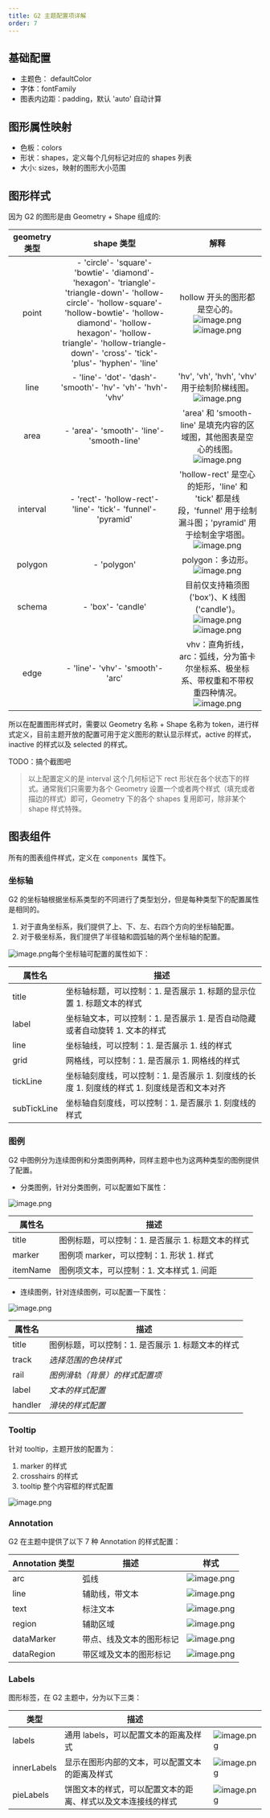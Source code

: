 ```yaml
---
title: G2 主题配置项详解
order: 7
---
```


## 基础配置

- 主题色： defaultColor
- 字体：fontFamily
- 图表内边距：padding，默认 'auto' 自动计算

## 图形属性映射

- 色板：colors
- 形状：shapes，定义每个几何标记对应的 shapes 列表
- 大小: sizes，映射的图形大小范围

## 图形样式

因为 G2 的图形是由 Geometry + Shape 组成的:

| **geometry 类型** |                                                                                                                         **shape 类型**                                                                                                                         |                                                                                                                     **解释**                                                                                                                      |
| :---------------: | :------------------------------------------------------------------------------------------------------------------------------------------------------------------------------------------------------------------------------------------------------------: | :-----------------------------------------------------------------------------------------------------------------------------------------------------------------------------------------------------------------------------------------------: |
|       point       | - 'circle'- 'square'- 'bowtie'- 'diamond'- 'hexagon'- 'triangle'- 'triangle-down'- 'hollow-circle'- 'hollow-square'- 'hollow-bowtie'- 'hollow-diamond'- 'hollow-hexagon'- 'hollow-triangle'- 'hollow-triangle-down'- 'cross'- 'tick'- 'plus'- 'hyphen'- 'line' |        hollow 开头的图形都是空心的。![image.png](https://gw.alipayobjects.com/mdn/rms_f5c722/afts/img/A*SOzoR4n967MAAAAAAAAAAABkARQnAQ)![image.png](https://gw.alipayobjects.com/mdn/rms_f5c722/afts/img/A*AyLUTY60MDkAAAAAAAAAAABkARQnAQ)        |
|       line        |                                                                                                  - 'line'- 'dot'- 'dash'- 'smooth'- 'hv'- 'vh'- 'hvh'- 'vhv'                                                                                                   |                                                  'hv', 'vh', 'hvh', 'vhv' 用于绘制阶梯线图。![image.png](https://gw.alipayobjects.com/mdn/rms_f5c722/afts/img/A*yMFrQKD52WcAAAAAAAAAAABkARQnAQ)                                                   |
|       area        |                                                                                                           - 'area'- 'smooth'- 'line'- 'smooth-line'                                                                                                            |                                       'area' 和 'smooth-line' 是填充内容的区域图，其他图表是空心的线图。![image.png](https://gw.alipayobjects.com/mdn/rms_f5c722/afts/img/A*nX8vR4cShMYAAAAAAAAAAABkARQnAQ)                                       |
|     interval      |                                                                                                  - 'rect'- 'hollow-rect'- 'line'- 'tick'- 'funnel'- 'pyramid'                                                                                                  |                  'hollow-rect' 是空心的矩形，'line' 和 'tick' 都是线段，'funnel' 用于绘制漏斗图；'pyramid' 用于绘制金字塔图。![image.png](https://gw.alipayobjects.com/mdn/rms_f5c722/afts/img/A*0H-zQrrV7YcAAAAAAAAAAABkARQnAQ)                  |
|      polygon      |                                                                                                                          - 'polygon'                                                                                                                           |                                                               polygon：多边形。![image.png](https://gw.alipayobjects.com/mdn/rms_f5c722/afts/img/A*QgsPTLQ3eLUAAAAAAAAAAABkARQnAQ)                                                                |
|      schema       |                                                                                                                       - 'box'- 'candle'                                                                                                                        | 目前仅支持箱须图('box')、K 线图('candle')。![image.png](https://gw.alipayobjects.com/mdn/rms_f5c722/afts/img/A*olU9QYwnMgMAAAAAAAAAAABkARQnAQ)![image.png](https://gw.alipayobjects.com/mdn/rms_f5c722/afts/img/A*JX_ISqY-UIAAAAAAAAAAAABkARQnAQ) |
|       edge        |                                                                                                                - 'line'- 'vhv'- 'smooth'- 'arc'                                                                                                                |                                vhv：直角折线，arc：弧线，分为笛卡尔坐标系、极坐标系、带权重和不带权重四种情况。![image.png](https://gw.alipayobjects.com/mdn/rms_f5c722/afts/img/A*UOxHSKuGsBwAAAAAAAAAAABkARQnAQ)                                |

所以在配置图形样式时，需要以 Geometry 名称 + Shape 名称为 token，进行样式定义，目前主题开放的配置可用于定义图形的默认显示样式，active 的样式，inactive 的样式以及 selected 的样式。

TODO：搞个截图吧

> 以上配置定义的是 interval 这个几何标记下 rect 形状在各个状态下的样式。通常我们只需要为各个 Geometry 设置一个或者两个样式（填充或者描边的样式）即可，Geometry 下的各个 shapes 复用即可，除非某个 shape 样式特殊。

## 图表组件

所有的图表组件样式，定义在 `components`  属性下。

### 坐标轴

G2 的坐标轴根据坐标系类型的不同进行了类型划分，但是每种类型下的配置属性是相同的。

1. 对于直角坐标系，我们提供了上、下、左、右四个方向的坐标轴配置。
1. 对于极坐标系，我们提供了半径轴和圆弧轴的两个坐标轴的配置。

![image.png](https://gw.alipayobjects.com/mdn/rms_f5c722/afts/img/A*QwP6RI0M2n8AAAAAAAAAAABkARQnAQ)每个坐标轴可配置的属性如下：

| 属性名      | 描述                                                                                        |
| ----------- | ------------------------------------------------------------------------------------------- |
| title       | 坐标轴标题，可以控制：1. 是否展示 1. 标题的显示位置 1. 标题文本的样式                       |
| label       | 坐标轴文本，可以控制：1. 是否展示 1. 是否自动隐藏或者自动旋转 1. 文本的样式                 |
| line        | 坐标轴线，可以控制：1. 是否展示 1. 线的样式                                                 |
| grid        | 网格线，可以控制：1. 是否展示 1. 网格线的样式                                               |
| tickLine    | 坐标轴刻度线，可以控制：1. 是否展示 1. 刻度线的长度 1. 刻度线的样式 1. 刻度线是否和文本对齐 |
| subTickLine | 坐标轴自刻度线，可以控制：1. 是否展示 1. 刻度线的样式                                       |

### 图例

G2 中图例分为连续图例和分类图例两种，同样主题中也为这两种类型的图例提供了配置。

- 分类图例，针对分类图例，可以配置如下属性：

![image.png](https://gw.alipayobjects.com/mdn/rms_f5c722/afts/img/A*7ka8SLG1io8AAAAAAAAAAABkARQnAQ)

| 属性名   | 描述                                              |
| -------- | ------------------------------------------------- |
| title    | 图例标题，可以控制：1. 是否展示 1. 标题文本的样式 |
| marker   | 图例项 marker，可以控制：1. 形状 1. 样式          |
| itemName | 图例项文本，可以控制：1. 文本样式 1. 间距         |

- 连续图例，针对连续图例，可以配置一下属性：

![image.png](https://gw.alipayobjects.com/mdn/rms_f5c722/afts/img/A*-1IJRJbBJxYAAAAAAAAAAABkARQnAQ)

| 属性名  | 描述                                              |
| ------- | ------------------------------------------------- |
| title   | 图例标题，可以控制：1. 是否展示 1. 标题文本的样式 |
| track   | _选择范围的色块样式_                              |
| rail    | _图例滑轨（背景）的样式配置项_                    |
| label   | _文本的样式配置_                                  |
| handler | _滑块的样式配置_                                  |

### Tooltip

针对 tooltip，主题开放的配置为：

1. marker 的样式
1. crosshairs 的样式
1. tooltip 整个内容框的样式配置

![image.png](https://gw.alipayobjects.com/mdn/rms_f5c722/afts/img/A*HW-WRqzZT3MAAAAAAAAAAABkARQnAQ)

### Annotation 

G2 在主题中提供了以下 7 种 Annotation 的样式配置：

| Annotation 类型 | 描述                     | 样式                                                                                                |
| --------------- | ------------------------ | --------------------------------------------------------------------------------------------------- |
| arc             | 弧线                     | ![image.png](https://gw.alipayobjects.com/mdn/rms_f5c722/afts/img/A*p6NSQau2HloAAAAAAAAAAABkARQnAQ) |
| line            | 辅助线，带文本           | ![image.png](https://gw.alipayobjects.com/mdn/rms_f5c722/afts/img/A*ob5ARp0Fk_cAAAAAAAAAAABkARQnAQ) |
| text            | 标注文本                 | ![image.png](https://gw.alipayobjects.com/mdn/rms_f5c722/afts/img/A*7xDjT7Q3B_IAAAAAAAAAAABkARQnAQ) |
| region          | 辅助区域                 | ![image.png](https://gw.alipayobjects.com/mdn/rms_f5c722/afts/img/A*IpEdQaAmGDoAAAAAAAAAAABkARQnAQ) |
| dataMarker      | 带点、线及文本的图形标记 | ![image.png](https://gw.alipayobjects.com/mdn/rms_f5c722/afts/img/A*ycZ0R4cueL0AAAAAAAAAAABkARQnAQ) |
| dataRegion      | 带区域及文本的图形标记   | ![image.png](https://gw.alipayobjects.com/mdn/rms_f5c722/afts/img/A*9qcrRp5rWdcAAAAAAAAAAABkARQnAQ) |

### Labels

图形标签，在 G2 主题中，分为以下三类：

| 类型        | 描述                                                         |                                                                                                     |
| ----------- | ------------------------------------------------------------ | --------------------------------------------------------------------------------------------------- |
| labels      | 通用 labels，可以配置文本的距离及样式                        | ![image.png](https://gw.alipayobjects.com/mdn/rms_f5c722/afts/img/A*eMhjSatkIikAAAAAAAAAAABkARQnAQ) |
| innerLabels | 显示在图形内部的文本，可以配置文本的距离及样式               | ![image.png](https://gw.alipayobjects.com/mdn/rms_f5c722/afts/img/A*kL3SRJKtuO0AAAAAAAAAAABkARQnAQ) |
| pieLabels   | 饼图文本的样式，可以配置文本的距离、样式以及文本连接线的样式 | ![image.png](https://gw.alipayobjects.com/mdn/rms_f5c722/afts/img/A*3GGPQZ66bggAAAAAAAAAAABkARQnAQ) |
